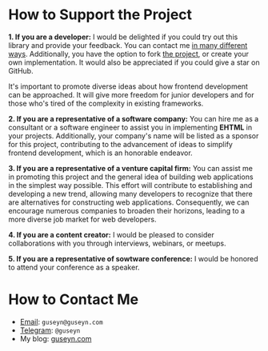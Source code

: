 # How to Support the Project

**1. If you are a developer:** I would be delighted if you could try out this library and provide your feedback. You can contact me [in many different ways](https://guseyn.com/html/about.html). Additionally, you have the option to fork [the project](https://github.com/guseyn/ehtml), or create your own implementation. It would also be appreciated if you could give a star on GitHub.

It's important to promote diverse ideas about how frontend development can be approached. It will give more freedom for junior developers and for those who's tired of the complexity in existing frameworks.
<br>

**2. If you are a representative of a software company:** You can hire me as a consultant or a software engineer to assist you in implementing **EHTML** in your projects. Additionally, your company's name will be listed as a sponsor for this project, contributing to the advancement of ideas to simplify frontend development, which is an honorable endeavor.
<br>

**3. If you are a representative of a venture capital firm:** You can assist me in promoting this project and the general idea of building web applications in the simplest way possible. This effort will contribute to establishing and developing a new trend, allowing many developers to recognize that there are alternatives for constructing web applications. Consequently, we can encourage numerous companies to broaden their horizons, leading to a more diverse job market for web developers.
<br>

**4. If you are a content creator:** I would be pleased to consider collaborations with you through interviews, webinars, or meetups.
<br>

**5. If you are a representative of sowtware conference:** I would be honored to attend your conference as a speaker.

# How to Contact Me

- [Email](mailto:guseyn@guseyn.com): `guseyn@guseyn.com`
- [Telegram](https://t.me/guseyn): `@guseyn`
- My blog: [guseyn.com](https://guseyn.com)
